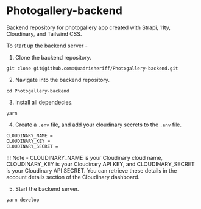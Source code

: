 # Photogallery-backend
Backend repository for photogallery app created with Strapi, 11ty, Cloudinary, and Tailwind CSS.

To start up the backend server - 
1. Clone the backend repository.
```
git clone git@github.com:Quadrisheriff/Photogallery-backend.git
```
2. Navigate into the backend repository.
```
cd Photogallery-backend
```
3. Install all dependecies.
```
yarn
```
4. Create a `.env` file, and add your cloudinary secrets to the `.env` file.
```
CLOUDINARY_NAME = 
CLOUDINARY_KEY = 
CLOUDINARY_SECRET =
```
  !!! Note - CLOUDINARY_NAME is your Cloudinary cloud name, CLOUDINARY_KEY is your Cloudinary API KEY, and CLOUDINARY_SECRET is your Cloudinary API SECRET. You can  retrieve these details in the account details section of the Cloudinary dashboard.
  
5. Start the backend server.
```
yarn develop
```
